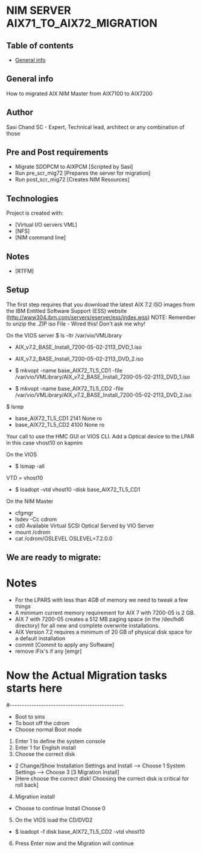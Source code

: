 # NIM SERVER AIX71_TO_AIX72_MIGRATION

## Table of contents
* [General info](#general-info)

## General info
How to migrated AIX NIM Master from AIX7100 to AIX7200
## Author
Sasi Chand
SC - Expert, Technical lead, architect or any combination of those
## Pre and Post requirements
- Migrate SDDPCM to AIXPCM [Scripted by Sasi]
- Run pre_scr_mig72 [Prepares the server for migration]
- Run post_scr_mig72 [Creates NIM Resources]
## Technologies
Project is created with:
* [Virtual I/O servers VML]
* [NFS]
* [NIM command line]
## Notes
* [RTFM]

## Setup
The first step requires that you download the latest AIX 7.2 ISO images from the IBM
Entitled Software Support (ESS) website (http://www304.ibm.com/servers/eserver/ess/index.wss)
NOTE: Remember to unzip the .ZIP iso File - Wired this! Don't ask me why!

On the VIOS server
$ ls -ltr /var/vio/VMLibrary

- AIX_v7.2_BASE_Install_7200-05-02-2113_DVD_1.iso
- AIX_v7.2_BASE_Install_7200-05-02-2113_DVD_2.iso

- $ mkvopt -name base_AIX72_TL5_CD1 -file /var/vio/VMLibrary/AIX_v7.2_BASE_Install_7200-05-02-2113_DVD_1.iso
- $ mkvopt -name base_AIX72_TL5_CD2 -file /var/vio/VMLibrary/AIX_v7.2_BASE_Install_7200-05-02-2113_DVD_2.iso

$ lsrep
- base_AIX72_TL5_CD1                                         2141 None            ro
- base_AIX72_TL5_CD2                                         4100 None            ro

Your call to use the HMC GUI or VIOS CLI. Add a Optical device to the LPAR in this case vhost10 on kapnim

On the VIOS
- $ lsmap -all

VTD = vhost10

- $ loadopt -vtd vhost10 -disk base_AIX72_TL5_CD1

On the NIM Master
- cfgmgr
- lsdev -Cc cdrom
- cd0 Available  Virtual SCSI Optical Served by VIO Server
- mount /cdrom
- cat /cdrom/OSLEVEL
    OSLEVEL=7.2.0.0

We are ready to migrate:
---------------------------------------------------------------
# Notes
- For the LPARS with less than 4GB of memory we need to tweak a few things
- A minimum current memory requirement for AIX 7 with 7200-05 is 2 GB.
- AIX 7 with 7200-05 creates a 512 MB paging space (in the /dev/hd6 directory) for all new and complete overwrite installations.
- AIX Version 7.2 requires a minimum of 20 GB of physical disk space for a default installation
- commit [Commit to apply any Software]
- remove iFix's if any [emgr]

# Now the Actual Migration tasks starts here
#-----------------------------------------------
- Boot to sms
- To boot off the cdrom
- Choose normal Boot mode

1. Enter 1 to define the system console
2. Enter 1 for English install
3. Choose the correct disk
- 2 Change/Show Installation Settings and Install
--> Choose 1 System Settings
--> Choose 3 [3 Migration Install]
- [Here choose the correct disk! Choosing the correct disk is critical for roll back]

4. Migration install
- Choose to continue Install Choose 0

5. On the VIOS load the CD/DVD2
- $ loadopt -f disk base_AIX72_TL5_CD2 -vtd vhost10
6. Press Enter now and the Migration will continue
